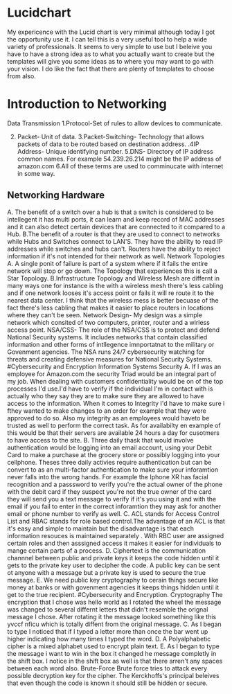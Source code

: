 # Lucidchart 
My expericence with the Lucid chart is very minimal although today I got the opportunity use it. I can tell this is a very useful tool to help a wide variety of professionals. It seems to very simple to use but I beleive you have to have a strong idea as to what you actually want to create but the templates will give you some ideas as to where you may want to go with your vision. I do like the fact that there are plenty of templates to choose from also.
# Introduction to Networking 
Data Transmission
1.Protocol-Set of rules to allow devices to communicate.

2. Packet- Unit of data.
 3.Packet-Switching- Technology that allows packets of data to be routed based on destination address.
 .4IP Address- Unique identifying number.
 5.DNS- Directory of IP address common names.  For example 54.239.26.214 might be the IP address of amazon.com 
6.All of these terms are used to comminucate with internet in some way.
## Networking Hardware
A. The benefit of a switch over a hub is that a switch is considered to be intellegent it has multi ports, it can learn and keep record of MAC addresses and it can also detect certain devices that are connected to it compared to a Hub.
B.The benefit of a router is that they are used to connect to networks while Hubs and Switches connect to LAN'S. They have the ability to read IP addresses while switches and hubs can't. Routers have the ability to reject information if it's not intended for their network as well.
Network Topologies
A. A single ponit of failure is part of a system where if it fails the entire network will stop or go down. The Topology that experiences this is call a Star Topology.
B.Infrastructure Topology and Wireless Mesh are differnt in many ways one for instance is the with a wireless mesh there's less cabling  and if one network looses it's access point or fails it will re route it to the nearest data center. I think that the wireless mess is better becuase of the fact there's less cabling that makes it easier to place routers in locations where they can't be seen.
Network Design- My design was a simple network which consited of two computers, printer, router and a wirless access point.
NSA/CSS- The role of the NSA/CSS is to protect and defend National Security systems. It includes networks that contain classified information and other forms of intllegence imnportatnat to the military or Govenment agencies. The NSA runs 24/7 cybersecurity watching for threats and creating defensive measures for National Security Systems.
#Cybersecurity and Encryption
Information Systems Security
A. If I was an employee for Amazon.com the security Triad would be an integral part of my job. When dealing with customers confidentiality would be on of the top processes I'd use.I'd have to verify if the individual I'm in contact with is actually who they say they are to make sure they are allowed to have access to the information. When it comes to Integrity I'd have to make sure i fthey wanted to make changes to an order for example that they were approved to do so. Also my integrity as an employees would haveto be trusted as well to perform the correct task. As for availabilty en example of this would be that their servers are available 24 hours a day for cusotmers to have access to the site.
B. Three daily thask that would involve authentication would be logging into an email account, using your Debit Card to make a purchase at the grocery store or possibly logging into your cellphone. Theses three daily activies require authentication but can be convert to as an multi-factor authentication to make sure your inforamtion never falls into the wrong hands. For example the Iphone XR has facial recognition and a passsword to verify you're the actual owner of the phone with the debit card if they suspect you're not the true owner of the card they will send you a text message to verify if it's you using it and with the email if you fail to enter in the correct inforamtion they may ask for another email or phone number to verify as well.
C. ACL stands for Access Control List and RBAC stands for role based control.The advantage of an ACL is that it's easy and simple to maintain but the disadvantage is that each information resouces is maintained separately . With RBC user are assigned certain roles and then asssigned access it makes it easier for individuals to mange certain parts of a process.
D. Ciphertext is the communication channnel between public and private keys it keeps the code hidden until it gets to the private key user to decipher the code. A public key can be sent ot anyone with a message but a private key is used to secure the true message.
E. We need public key cryptography to cerain things secure like money at banks or with govenment agencies it keeps things hidden until it get to the true recipient.
#Cybersecurity and Encryption. 
Cryptography
The encryption that I chose was hello world as I rotated the wheel the message was changed to several differnt letters that didn't resemble the orignal message I chose. After rotating it the message looked something like this yvccf nficu which is totally diffent from the original message.
C. As I began to type I noticed that if I typed a letter more than once the bar went up higher indicating how many times I typed the word.
D. A Polyalphabetic cipher is a mixed alphabet used to encrypt plain text.
E. As I began to type the message i want to win in the box it changed he message completly in the shift box. I notice in the shift box as well is that there arren't any spaces between each word also.
Brute-Force
Brute force tries to attack every possible decryption key for the cipher. The Kerckhoffs's principal beleives that even though the code is known it should still be hidden or secure.
